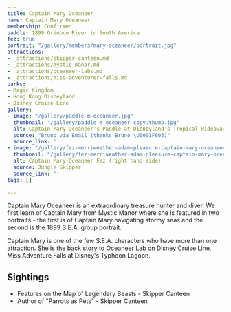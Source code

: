 ```yaml
---
title: Captain Mary Oceaneer
name: Captain Mary Oceaneer
membership: Confirmed
paddle: 1899 Orinoco River in South America
fez: true
portrait: "/gallery/members/mary-oceaneer/portrait.jpg"
attractions:
- _attractions/skipper-canteen.md
- _attractions/mystic-manor.md
- _attractions/oceaneer-labs.md
- _attractions/miss-adventurer-falls.md
parks:
- Magic Kingdom
- Hong Kong Disneyland
- Disney Cruise Line
gallery:
- image: "/gallery/paddle-m-oceaneer.jpg"
  thumbnail: "/gallery/paddle-m-oceaneer copy.thumb.jpg"
  alt: Captain Mary Oceaneer's Paddle at Disneyland's Tropical Hideaway
  source: "Bruno via Email (thanks Bruno \U0001F603)"
  source_link: ''
- image: "/gallery/fez-merriweather-adam-pleasure-captain-mary-oceaneer.jpeg"
  thumbnail: "/gallery/fez-merriweather-adam-pleasure-captain-mary-oceaneer.thumb.jpeg"
  alt: Captain Mary Oceaneer Fez (right hand side)
  source: Jungle Skipper
  source_link: ''
tags: []

---
```

Captain Mary Oceaneer is an extraordinary treasure hunter and diver. We first learn of Captain Mary from Mystic Manor where she is featured in two portraits - the first is of Captain Mary navigating stormy seas and the second is the 1899 S.E.A. group portrait.

Captain Mary is one of the few S.E.A. characters who have more than one attraction. She is the back story to Oceaneer Lab on Disney Cruise Line, Miss Adventure Falls at Disney's Typhoon Lagoon.

## Sightings

* Features on the Map of Legendary Beasts - Skipper Canteen
* Author of "Parrots as Pets" - Skipper Canteen